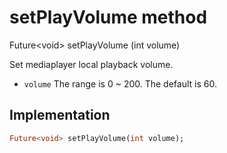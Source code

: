 


# setPlayVolume method








Future&lt;void> setPlayVolume
(int volume)





<p>Set mediaplayer local playback volume.</p>
<ul>
<li><code>volume</code> The range is 0 ~ 200. The default is 60.</li>
</ul>



## Implementation

```dart
Future<void> setPlayVolume(int volume);
```







